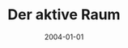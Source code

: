 ---
abstract: ''
authors:
- Galina Paskaleva
date: '2004-01-01'
featured: false
publication_types:
- '7'
publishDate: '2004-01-01'
title: Der aktive Raum
url_pdf: ''
---